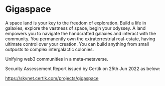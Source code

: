 # Gigaspace

A space land is your key to the freedom of exploration. Build a life in galaxies, explore the vastness of space, begin your odyssey. A land empowers you to navigate the handcrafted galaxies and interact with the community. You permanently own the extraterrestrial real-estate, having ultimate control over your creation. You can build anything from small outposts to complex intergalactic colonies.

Unifying web3 communities in a meta-metaverse.

Security Assessement Report issued by Certik on 25th Jun 2022 as below:

https://skynet.certik.com/projects/gigaspace
